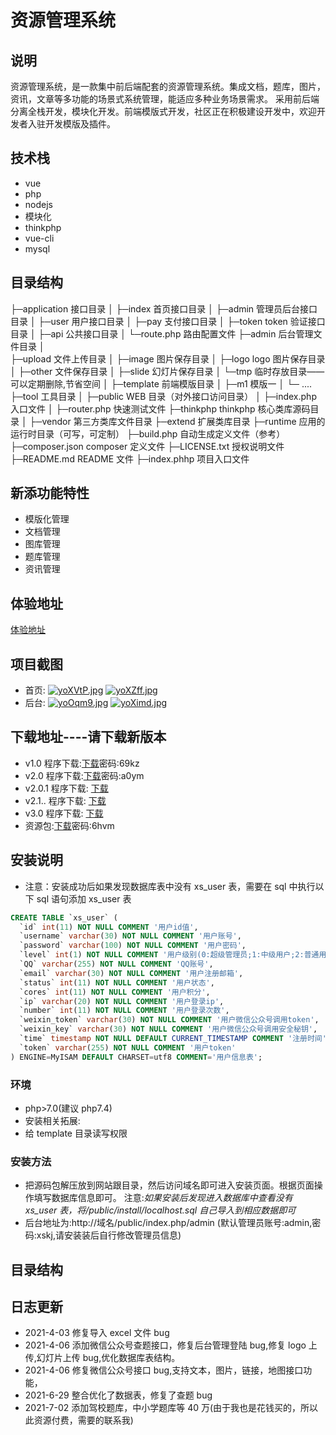 # 资源管理系统

## 说明

资源管理系统，是一款集中前后端配套的资源管理系统。集成文档，题库，图片，资讯，文章等多功能的场景式系统管理，能适应多种业务场景需求。
采用前后端分离全栈开发，模块化开发。前端模版式开发，社区正在积极建设开发中，欢迎开发者入驻开发模版及插件。

## 技术栈

- vue
- php
- nodejs
- 模块化
- thinkphp
- vue-cli
- mysql

## 目录结构

├─application 接口目录
│ ├─index 首页接口目录
│ ├─admin 管理员后台接口目录
│ ├─user 用户接口目录
│ ├─pay 支付接口目录
│ ├─token token 验证接口目录
│ ├─api 公共接口目录
│ └─route.php 路由配置文件
├─admin 后台管理文件目录
│  
├─upload 文件上传目录
│ ├─image 图片保存目录
│ ├─logo logo 图片保存目录
│ ├─other 文件保存目录
│ ├─slide 幻灯片保存目录
│ └─tmp 临时存放目录——可以定期删除,节省空间
│
├─template 前端模版目录
│ ├─m1 模版一
│ └─ ....
├─tool 工具目录
│
├─public WEB 目录（对外接口访问目录）
│ ├─index.php 入口文件
│ ├─router.php 快速测试文件
├─thinkphp thinkphp 核心类库源码目录
│
├─vendor 第三方类库文件目录
├─extend 扩展类库目录
├─runtime 应用的运行时目录（可写，可定制）
├─build.php 自动生成定义文件（参考）
├─composer.json composer 定义文件
├─LICENSE.txt 授权说明文件
├─README.md README 文件
├─index.phhp 项目入口文件

## 新添功能特性

- 模版化管理
- 文档管理
- 图库管理
- 题库管理
- 资讯管理

## 体验地址

[体验地址](http://zy.xskj.store)

## 项目截图

- 首页:
  [![yoXVtP.jpg](https://s3.ax1x.com/2021/02/21/yoXVtP.jpg)](https://imgchr.com/i/yoXVtP)
  [![yoXZff.jpg](https://s3.ax1x.com/2021/02/21/yoXZff.jpg)](https://imgchr.com/i/yoXZff)
- 后台:
  [![yoOqm9.jpg](https://s3.ax1x.com/2021/02/21/yoOqm9.jpg)](https://imgchr.com/i/yoOqm9)
  [![yoXimd.jpg](https://s3.ax1x.com/2021/02/21/yoXimd.jpg)](https://imgchr.com/i/yoXimd)

## 下载地址----请下载新版本

- v1.0 程序下载:[下载](https://fusong.lanzous.com/b01c4sc8b)密码:69kz
- v2.0 程序下载:[下载](https://fusong.lanzous.com/b01c9c2gd)密码:a0ym
- v2.0.1 程序下载: [下载](https://fusong.lanzoui.com/iicr5qtgegb)
- v2.1.. 程序下载: [下载](https://fusong.lanzoui.com/iagPTqx8fuh)
- v3.0 程序下载: [下载](https://fusong.lanzoui.com/inwUBsut4pg)
- 资源包:[下载](https://fusong.lanzous.com/b01c4vzkj)密码:6hvm

## 安装说明

- 注意：安装成功后如果发现数据库表中没有
  xs_user 表，需要在 sql 中执行以下 sql 语句添加 xs_user 表

```sql
CREATE TABLE `xs_user` (
  `id` int(11) NOT NULL COMMENT '用户id值',
  `username` varchar(30) NOT NULL COMMENT '用户账号',
  `password` varchar(100) NOT NULL COMMENT '用户密码',
  `level` int(1) NOT NULL COMMENT '用户级别(0:超级管理员;1:中级用户;2:普通用户)',
  `QQ` varchar(255) NOT NULL COMMENT 'QQ账号',
  `email` varchar(30) NOT NULL COMMENT '用户注册邮箱',
  `status` int(11) NOT NULL COMMENT '用户状态',
  `cores` int(11) NOT NULL COMMENT '用户积分',
  `ip` varchar(20) NOT NULL COMMENT '用户登录ip',
  `number` int(11) NOT NULL COMMENT '用户登录次数',
  `weixin_token` varchar(30) NOT NULL COMMENT '用户微信公众号调用token',
  `weixin_key` varchar(30) NOT NULL COMMENT '用户微信公众号调用安全秘钥',
  `time` timestamp NOT NULL DEFAULT CURRENT_TIMESTAMP COMMENT '注册时间',
  `token` varchar(255) NOT NULL COMMENT '用户token'
) ENGINE=MyISAM DEFAULT CHARSET=utf8 COMMENT='用户信息表';
```

### 环境

- php>7.0(建议 php7.4)
- 安装相关拓展:
- 给 template 目录读写权限

### 安装方法

- 把源码包解压放到网站跟目录，然后访问域名即可进入安装页面。根据页面操作填写数据库信息即可。
  注意:_如果安装后发现进入数据库中查看没有 xs_user 表，将/public/install/localhost.sql 自己导入到相应数据即可_
- 后台地址为:http://域名/public/index.php/admin
  (默认管理员账号:admin,密码:xskj,请安装装后自行修改管理员信息)

## 目录结构

## 日志更新

- 2021-4-03 修复导入 excel 文件 bug
- 2021-4-06 添加微信公众号查题接口，修复后台管理登陆 bug,修复 logo 上传,幻灯片上传 bug,优化数据库表结构。
- 2021-4-06 修复微信公众号接口 bug,支持文本，图片，链接，地图接口功能，
- 2021-6-29 整合优化了数据表，修复了查题 bug
- 2021-7-02 添加驾校题库，中小学题库等 40 万(由于我也是花钱买的，所以此资源付费，需要的联系我)
